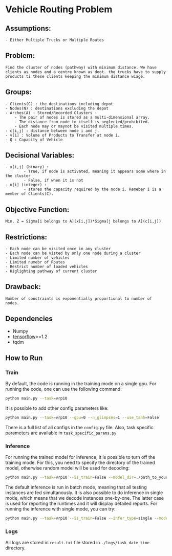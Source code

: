 # Vehicle Routing Problem

## Assumptions:
    - Either Multiple Trucks or Multiple Routes

## Problem:
    Find the cluster of nodes (pathway) with minimum distance. We have clients as nodes and a centre known as deot. the trucks have to supply products ti these clients keeping the minimum distance wiage.

## Groups:
    - Clients(C) : the destinations including depot
    - Nodes(N) : destinations excluding the depot
    - Arches(A) : Stored/Recorded Clusters :
        - The pair of nodes is stored as a multi-dimensional array.
        - The distance from node to itself is neglected/prohibited.
        - Each node may or maynot be visited multiple times.
    - c[i,j] : distance between node i and j.
    - v[i] : Volume of Products to Transfer at node i.
    - Q : Capacity of Vehicle

## Decisional Variables:
    - x[i,j] (binary) :
            - True, if node is activated, meaning it appears some where in the cluster
            - False, if when it is not
    - u[i] (integer) :
            - stores the capacity required by the node i. Remeber i is a member of Clients(C).

## Objective Function:
    Min. Z = Sigma[i belongs to A](x[i,j])*Sigma[j belongs to A](c[i,j])

## Restrictions:
    - Each node can be visited once in any cluster
    - Each node can be visted by only one node during a cluster
    - Limited number of vehicles
    - Limited numebr of Routes
    - Restrict number of loaded vehicles
    - Higlighting pathway of current cluster

## Drawback:
    Number of constraints is exponentially proportional to number of nodes.

## Dependencies


* Numpy
* [tensorflow](https://www.tensorflow.org/)>=1.2
* tqdm

## How to Run
### Train
By default, the code is running in the training mode on a single gpu. For running the code, one can use the following command:
```bash
python main.py --task=vrp10
```

It is possible to add other config parameters like:
```bash
python main.py --task=vrp10 --gpu=0 --n_glimpses=1 --use_tanh=False 
```
There is a full list of all configs in the ``config.py`` file. Also, task specific parameters are available in ``task_specific_params.py``
### Inference
For running the trained model for inference, it is possible to turn off the training mode. For this, you need to specify the directory of the trained model, otherwise random model will be used for decoding:
```bash
python main.py --task=vrp10 --is_train=False --model_dir=./path_to_your_saved_checkpoint
```
The default inference is run in batch mode, meaning that all testing instances are fed simultanously. It is also possible to do inference in single mode, which means that we decode instances one-by-one. The latter case is used for reporting the runtimes and it will display detailed reports. For running the inference with single mode, you can try:
```bash
python main.py --task=vrp10 --is_train=False --infer_type=single --model_dir=./path_to_your_saved_checkpoint
```
### Logs
All logs are stored in ``result.txt`` file stored in ``./logs/task_date_time`` directory.